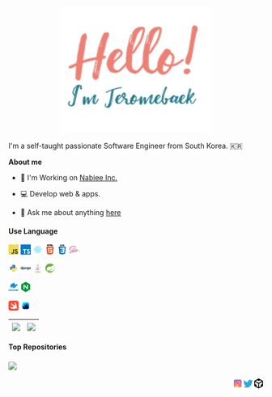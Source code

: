 <!--
<img align='right' src="https://github-readme-stats.vercel.app/api?username=Dev-Jeromebaek&show_icons=true">
-->
<!--
### Hi there 👋
<br>
🚀  Working on Nabiee Inc. <br>
💻  Sofrware Engineer <br>
🌐  React.js, Javascript(ES6+), Typescript <br>
📚  Python, Django, Docker, Nginx <br>
📱  IOS, Swift5+, SwiftUI <br>


<br>
<img src="https://github-readme-stats.vercel.app/api?username=Dev-Jeromebaek&include_all_commits=true">
-->
<p align="center"><a href="https://dev-jeromebaek.github.io/portfolio-en/"><img width="300px" height="250px" height="250px" src="./assets/introduce.png" /></a></p>


I'm a self-taught passionate Software Engineer from South Korea. 🇰🇷

**About me**

- 💼 I'm Working on [Nabiee Inc.](https://github.com/Nabiee)

- 💻 Develop web & apps.

- 💬 Ask me about anything [here](https://github.com/Dev-Jeromebaek/Dev-Jeromebaek/issues)

#### Use Language

<code><img height="20" alt="javascript" src="https://github.com/github/explore/blob/main/topics/javascript/javascript.png"></code>
<code><img height="20" alt="typescript" src="https://github.com/github/explore/blob/main/topics/typescript/typescript.png"></code>
<code><img height="20" alt="react" src="https://github.com/github/explore/blob/main/topics/react/react.png"></code>
<code><img height="20" alt="html" src="https://github.com/github/explore/blob/main/topics/html/html.png"></code>
<code><img height="20" alt="css" src="https://github.com/github/explore/blob/main/topics/css/css.png"></code>
<code><img height="20" alt="sass" src="https://github.com/github/explore/blob/main/topics/sass/sass.png"></code>

<code><img height="20" alt="python" src="https://github.com/github/explore/blob/main/topics/python/python.png"></code>
<code><img height="20" alt="django" src="https://github.com/github/explore/blob/main/topics/django/django.png"></code>
<code><img height="20" alt="java" src="https://github.com/github/explore/blob/main/topics/java/java.png"></code>
<code><img height="20" alt="spring" src="https://github.com/github/explore/blob/main/topics/spring/spring.png"></code>

<code><img height="20" alt="docker" src="https://github.com/github/explore/blob/main/topics/docker/docker.png"></code>
<code><img height="20" alt="nginx" src="https://github.com/github/explore/blob/main/topics/nginx/nginx.png"></code>

<code><img height="20" alt="swift" src="https://github.com/github/explore/blob/main/topics/swift/swift.png"></code>
<code><img height="20" alt="swiftui" src="https://github.com/github/explore/blob/main/topics/swiftui/swiftui.png"></code>    


| <img align="center" src="https://github-readme-stats.vercel.app/api?username=Dev-Jeromebaek&show_icons=true&include_all_commits=true&theme=buefy&hide_border=true" /> | <img align="center" src="https://github-readme-stats.vercel.app/api/top-langs/?username=Dev-Jeromebaek&layout=compact&theme=buefy&hide_border=true" /> |
| ------------- | ------------- |

#### Top Repositories


<a href="https://github.com/Dev-Jeromebaek/awesome-web-styling">
  <img align="center" src="https://github-readme-stats.vercel.app/api/pin/?username=Dev-Jeromebaek&repo=awesome-web-styling&theme=buefy" />
</a>
<!-- <a href="https://github.com/anuraghazra/anuraghazra.github.io">
  <img align="center" src="https://github-readme-stats.vercel.app/api/pin/?username=anuraghazra&repo=anuraghazra.github.io&theme=buefy" />
</a> -->

<br />
<br />

<a href="https://codesandbox.io/u/Dev-Jeromebaek">
  <img align="right" alt="Dev-Jeromebaek | CodeSandbox" width="20px" src="./assets/codesandbox.svg" />
</a>

<a href="https://twitter.com/B_SeungYeob">
  <img align="right" alt="SeungYeub | Twitter" width="21px" src="./assets/twitter.svg" />
</a>

<a href="https://www.instagram.com/jerome.baek/">
  <img align="right" alt="Dev-Jeromebaek | CodeSandbox" width="20px" src="./assets/instagram.svg" />
</a>
